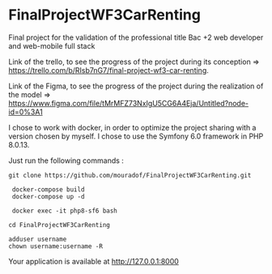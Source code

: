 # FinalProjectWF3CarRenting

Final project for the validation of the professional title Bac +2 web developer and web-mobile full stack 

Link of the trello, to see the progress of the project during its conception => https://trello.com/b/RIsb7nG7/final-project-wf3-car-renting.

Link of the Figma, to see the progress of the project during the realization of the model => https://www.figma.com/file/tMrMFZ73NxIgU5CG6A4Eja/Untitled?node-id=0%3A1

I chose to work with docker, in order to optimize the project sharing with a version chosen by myself. I chose to use the Symfony 6.0 framework in PHP 8.0.13.

Just run the following commands :

```
git clone https://github.com/mouradof/FinalProjectWF3CarRenting.git
```
 
```
 docker-compose build
 docker-compose up -d
```
```
 docker exec -it php8-sf6 bash
```
```
cd FinalProjectWF3CarRenting
```

```
adduser username
chown username:username -R
```

Your application is available at http://127.0.0.1:8000
